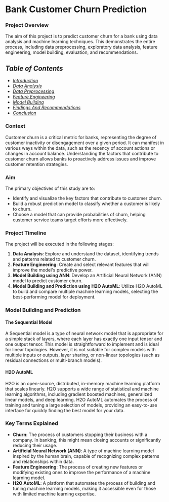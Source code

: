# Bank Customer Churn Prediction

### Project Overview
 The aim of this project is to predict customer churn for a bank using data analysis and machine learning techniques. This demonstrates the entire process, including data 
 preprocessing, exploratory data analysis, feature engineering, model building, evaluation, and recommendations.

## *Table of Contents*

- *[Introduction](#project-summary)*
- *[Data Analysis](#data-source)*
- *[Data Preprocessing](#tools-used)*
- *[Feature Engineering](#importing-csv-files-into-postgresql-using-python-script)*
- *[Model Building](#setbacks-of-the-python-script)*
- *[Findings And Recommendations](#entity-relationship-diagram)*
- *[Conclusion](#creating-database-tables)*

### Context
Customer churn is a critical metric for banks, representing the degree of customer inactivity or disengagement over a given period. It can manifest in various ways within the data, such as the recency of account actions or changes in account balance. Understanding the factors that contribute to customer churn allows banks to proactively address issues and improve customer retention strategies.

### Aim
The primary objectives of this study are to:

- Identify and visualize the key factors that contribute to customer churn.
- Build a robust prediction model to classify whether a customer is likely to churn.
- Choose a model that can provide probabilities of churn, helping customer service teams target efforts more effectively.

### Project Timeline
The project will be executed in the following stages:

1. **Data Analysis**: Explore and understand the dataset, identifying trends and patterns related to customer churn.
2. **Feature Engineering**: Create and select relevant features that will improve the model's predictive power.
3. **Model Building using ANN**: Develop an Artificial Neural Network (ANN) model to predict customer churn.
4. **Model Building and Prediction using H2O AutoML**: Utilize H2O AutoML to build and compare multiple machine learning models, selecting the best-performing model for deployment.

### Model Building and Prediction

#### The Sequential Model
A Sequential model is a type of neural network model that is appropriate for a simple stack of layers, where each layer has exactly one input tensor and one output tensor. This model is straightforward to implement and is ideal for linear topologies. However, it is not suitable for complex models with multiple inputs or outputs, layer sharing, or non-linear topologies (such as residual connections or multi-branch models).

#### H2O AutoML
H2O is an open-source, distributed, in-memory machine learning platform that scales linearly. H2O supports a wide range of statistical and machine learning algorithms, including gradient boosted machines, generalized linear models, and deep learning. H2O AutoML automates the process of training and tuning a large selection of models, providing an easy-to-use interface for quickly finding the best model for your data.

### Key Terms Explained

- **Churn**: The process of customers stopping their business with a company. In banking, this might mean closing accounts or significantly reducing their usage.
- **Artificial Neural Network (ANN)**: A type of machine learning model inspired by the human brain, capable of recognizing complex patterns and relationships within data.
- **Feature Engineering**: The process of creating new features or modifying existing ones to improve the performance of a machine learning model.
- **H2O AutoML**: A platform that automates the process of building and tuning machine learning models, making it accessible even for those with limited machine learning expertise.
